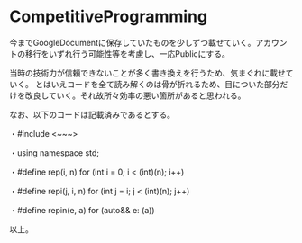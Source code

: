 # CompetitiveProgramming

今までGoogleDocumentに保存していたものを少しずつ載せていく。アカウントの移行をいずれ行う可能性等を考慮し、一応Publicにする。

当時の技術力が信頼できないことが多く書き換えを行うため、気まぐれに載せていく。
とはいえコードを全て読み解くのは骨が折れるため、目についた部分だけを改良していく。それ故所々効率の悪い箇所があると思われる。



なお、以下のコードは記載済みであるとする。

・#include <~~~>

・using namespace std;

・#define rep(i, n) for (int i = 0; i < (int)(n); i++)

・#define repi(j, i, n) for (int j = i; j < (int)(n); j++)

・#define repin(e, a) for (auto&& e: (a))



以上。
